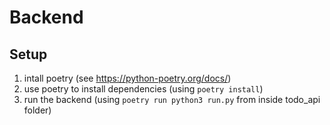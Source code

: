 # Backend

## Setup
1) intall poetry (see https://python-poetry.org/docs/)
2) use poetry to install dependencies (using `poetry install`)
3) run the backend (using `poetry run python3 run.py` from inside todo_api folder)
